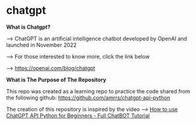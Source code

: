 # chatgpt

**What is Chatgpt?**

--> ChatGPT is an artificial intelligence chatbot developed by OpenAI and launched in November 2022

--> For those interested to know more, click the link below

--> https://openai.com/blog/chatgpt


**What is The Purpose of The Repository**

This repo was created as a learning repo to practice the code shared from the following github:
https://github.com/amrrs/chatgpt-api-python

The creation of this repository is inspired by the video --> [How to use ChatGPT API Python for Beginners - Full ChatBOT Tutorial](https://www.youtube.com/watch?v=Vurdg6yrPL8&list=LL&index=6)
